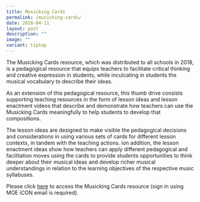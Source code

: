 ```yaml
---
title: Musicking Cards
permalink: /musicking-cards/
date: 2018-04-11
layout: post
description: ""
image: ""
variant: tiptap
---
```

<p>The Musicking Cards resource, which was distributed to all schools in
2018, is a pedagogical resource that equips teachers to facilitate critical
thinking and creative expression in students, while inculcating in students
the musical vocabulary to describe their ideas.</p>
<p></p>
<p>As an extension of this pedagogical resource, this thumb drive consists
supporting teaching resources in the form of lesson ideas and lesson enactment
videos that describe and demonstrate how teachers can use the Musicking
Cards meaningfully to help students to develop that compositions.</p>
<p></p>
<p>The lesson ideas are designed to make visible the pedagogical decisions
and considerations in using various sets of cards for different lesson
contexts, in tandem with the teaching actions. ion addition, the lesson
enactment ideas show how teachers can apply different pedagogical and facilitation
moves using the cards to provide students opportunities to think deeper
about their musical ideas and develop richer musical understandings in
relation to the learning objectives of the respective music syllabuses.</p>
<p></p>
<p>Please click <a href="https://drive.google.com/drive/folders/1UqBfeuRBxKJyD3ks2x0Ekh_pK2h1tsYq?usp=sharing" rel="noopener noreferrer nofollow" target="_blank">here</a> to
access the Musicking Cards resource (sign in using MOE iCON email is required).</p>
